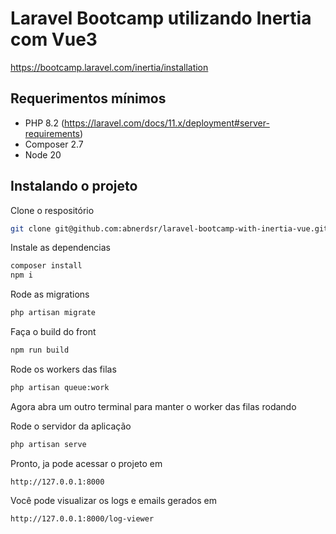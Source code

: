 # Laravel Bootcamp utilizando Inertia com Vue3

https://bootcamp.laravel.com/inertia/installation

## Requerimentos mínimos

- PHP 8.2 (https://laravel.com/docs/11.x/deployment#server-requirements)
- Composer 2.7
- Node 20

## Instalando o projeto

Clone o respositório
```sh
git clone git@github.com:abnerdsr/laravel-bootcamp-with-inertia-vue.git
```

Instale as dependencias
```sh
composer install
npm i
```

Rode as migrations
```sh
php artisan migrate
```

Faça o build do front
```sh
npm run build
```

Rode os workers das filas
```sh
php artisan queue:work
```

Agora abra um outro terminal para manter o worker das filas rodando

Rode o servidor da aplicação
```sh
php artisan serve
```

Pronto, ja pode acessar o projeto em
```text
http://127.0.0.1:8000
```

Você pode visualizar os logs e emails gerados em
```text
http://127.0.0.1:8000/log-viewer
```